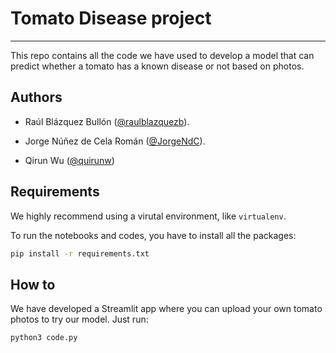 # Tomato Disease project

---

This repo contains all the code we have used to develop a model that can predict whether a tomato has a known disease or not based on photos.

## Authors

* Raúl Blázquez Bullón ([@raulblazquezb](https://github.com/raulblazquezb)).

* Jorge Núñez de Cela Román ([@JorgeNdC](https://github.com/JorgeNdC)).

* Qirun Wu ([@quirunw](https://github.com/qirunw))

## Requirements

We highly recommend using a virutal environment, like `virtualenv`.

To run the notebooks and codes, you have to install all the packages:

```bash
pip install -r requirements.txt
```

## How to

We have developed a Streamlit app where you can upload your own tomato photos to try our model. Just run:

```bash
python3 code.py
```

